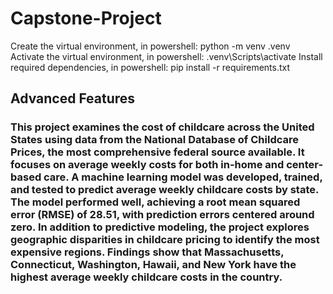 # Capstone-Project
Create the virtual environment, in powershell: 
python -m venv .venv
Activate the virtual environment, in powershell: 
.venv\Scripts\activate
Install required dependencies, in powershell: 
pip install -r requirements.txt

## Advanced Features
### This project examines the cost of childcare across the United States using data from the National Database of Childcare Prices, the most comprehensive federal source available. It focuses on average weekly costs for both in-home and center-based care. A machine learning model was developed, trained, and tested to predict average weekly childcare costs by state. The model performed well, achieving a root mean squared error (RMSE) of 28.51, with prediction errors centered around zero. In addition to predictive modeling, the project explores geographic disparities in childcare pricing to identify the most expensive regions. Findings show that Massachusetts, Connecticut, Washington, Hawaii, and New York have the highest average weekly childcare costs in the country.